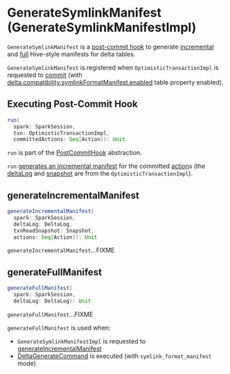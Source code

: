 # GenerateSymlinkManifest (GenerateSymlinkManifestImpl)

`GenerateSymlinkManifest` is a [post-commit hook](PostCommitHook.md) to generate [incremental](#generateIncrementalManifest) and [full](#generateFullManifest) Hive-style manifests for delta tables.

`GenerateSymlinkManifest` is registered when `OptimisticTransactionImpl` is requested to [commit](OptimisticTransaction.md#commit) (with [delta.compatibility.symlinkFormatManifest.enabled](DeltaConfigs.md#SYMLINK_FORMAT_MANIFEST_ENABLED) table property enabled).

## <span id="run"> Executing Post-Commit Hook

```scala
run(
  spark: SparkSession,
  txn: OptimisticTransactionImpl,
  committedActions: Seq[Action]): Unit
```

`run` is part of the [PostCommitHook](PostCommitHook.md#run) abstraction.

`run` [generates an incremental manifest](#generateIncrementalManifest) for the committed [action](Action.md)s (the [deltaLog](OptimisticTransaction.md#deltaLog) and [snapshot](OptimisticTransaction.md#snapshot) are from the `OptimisticTransactionImpl`).

## <span id="generateIncrementalManifest"> generateIncrementalManifest

```scala
generateIncrementalManifest(
  spark: SparkSession,
  deltaLog: DeltaLog,
  txnReadSnapshot: Snapshot,
  actions: Seq[Action]): Unit
```

`generateIncrementalManifest`...FIXME

## <span id="generateFullManifest"> generateFullManifest

```scala
generateFullManifest(
  spark: SparkSession,
  deltaLog: DeltaLog): Unit
```

`generateFullManifest`...FIXME

`generateFullManifest` is used when:

* `GenerateSymlinkManifestImpl` is requested to [generateIncrementalManifest](#generateIncrementalManifest)
* [DeltaGenerateCommand](commands/generate/DeltaGenerateCommand.md) is executed (with `symlink_format_manifest` mode)
